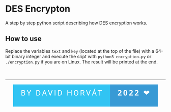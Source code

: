 # DES Encrypton

A step by step python script describing how DES encryption works.

## How to use

Replace the variables `text` and `key` (located at the top of the file) with a 64-bit binary integer and execute the sript with `python3 encryption.py` or `./encryption.py` if you are on Linux.
The result will be printed at the end.<br><br><br>

---

<div align="center">
<img alt="badge" src="assets/images/badge.svg"><br>
</div>
